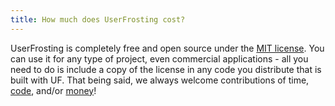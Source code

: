```yaml
---
title: How much does UserFrosting cost?
---
```

UserFrosting is completely free and open source under the [MIT license](https://github.com/userfrosting/UserFrosting/blob/master/LICENSE.md).  You can use it for any type of project, even commercial applications - all you need to do is include a copy of the license in any code you distribute that is built with UF.  That being said, we always welcome contributions of time, [code](https://learn.userfrosting.com/contributing), and/or [money](/donate)!
